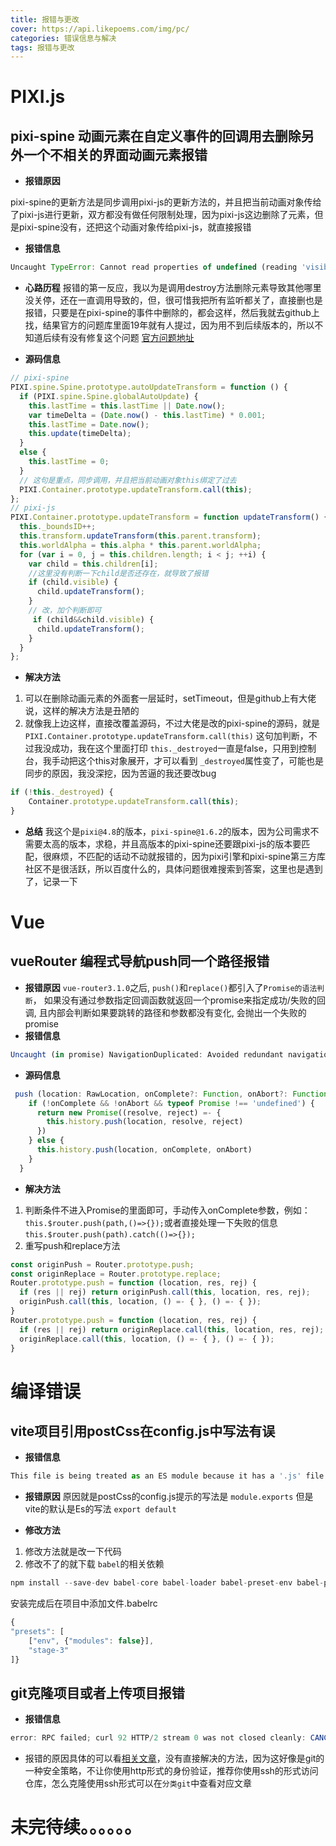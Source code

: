 ```yaml
---
title: 报错与更改
cover: https://api.likepoems.com/img/pc/
categories: 错误信息与解决
tags: 报错与更改
---
```

# PIXI.js
## pixi-spine 动画元素在自定义事件的回调用去删除另外一个不相关的界面动画元素报错
- **报错原因**

 pixi-spine的更新方法是同步调用pixi-js的更新方法的，并且把当前动画对象传给了pixi-js进行更新，双方都没有做任何限制处理，因为pixi-js这边删除了元素，但是pixi-spine没有，还把这个动画对象传给pixi-js，就直接报错

- **报错信息**
```javascript
Uncaught TypeError: Cannot read properties of undefined (reading 'visible')
```

- **心路历程**
报错的第一反应，我以为是调用destroy方法删除元素导致其他哪里没关停，还在一直调用导致的，但，很可惜我把所有监听都关了，直接删也是报错，只要是在pixi-spine的事件中删除的，都会这样，然后我就去github上找，结果官方的问题库里面19年就有人提过，因为用不到后续版本的，所以不知道后续有没有修复这个问题
[官方问题地址](https://github.com/pixijs/spine/issues/316)

- **源码信息**
```javascript
// pixi-spine
PIXI.spine.Spine.prototype.autoUpdateTransform = function () {
  if (PIXI.spine.Spine.globalAutoUpdate) {
    this.lastTime = this.lastTime || Date.now();
    var timeDelta = (Date.now() - this.lastTime) * 0.001;
    this.lastTime = Date.now();
    this.update(timeDelta);
  }
  else {
    this.lastTime = 0;
  }
  // 这句是重点，同步调用，并且把当前动画对象this绑定了过去
  PIXI.Container.prototype.updateTransform.call(this);
};
// pixi-js
PIXI.Container.prototype.updateTransform = function updateTransform() {
  this._boundsID++;
  this.transform.updateTransform(this.parent.transform);
  this.worldAlpha = this.alpha * this.parent.worldAlpha;
  for (var i = 0, j = this.children.length; i < j; ++i) {
    var child = this.children[i];
    //这里没有判断一下child是否还存在，就导致了报错
    if (child.visible) {
      child.updateTransform();
    }
    // 改，加个判断即可
     if (child&&child.visible) {
      child.updateTransform();
    }
  }
};
```

- **解决方法**
1. 可以在删除动画元素的外面套一层延时，setTimeout，但是github上有大佬说，这样的解决方法是丑陋的
2. 就像我上边这样，直接改覆盖源码，不过大佬是改的pixi-spine的源码，就是 `PIXI.Container.prototype.updateTransform.call(this)` 这句加判断，不过我没成功，我在这个里面打印 `this._destroyed`一直是false，只用到控制台，我手动把这个this对象展开，才可以看到 `_destroyed`属性变了，可能也是同步的原因，我没深挖，因为苦逼的我还要改bug
```javascript
if (!this._destroyed) {
    Container.prototype.updateTransform.call(this);
}
```

- **总结**
我这个是`pixi@4.8`的版本，`pixi-spine@1.6.2`的版本，因为公司需求不需要太高的版本，求稳，并且高版本的pixi-spine还要跟pixi-js的版本要匹配，很麻烦，不匹配的话动不动就报错的，因为pixi引擎和pixi-spine第三方库社区不是很活跃，所以百度什么的，具体问题很难搜索到答案，这里也是遇到了，记录一下

# Vue
## vueRouter 编程式导航push同一个路径报错
- **报错原因**
`vue-router3.1.0`之后, `push()`和`replace()`都引入了`Promise的语法判断`， 如果没有通过参数指定回调函数就返回一个promise来指定成功/失败的回调, 且内部会判断如果要跳转的路径和参数都没有变化, 会抛出一个失败的promise
- **报错信息**
```javascript
Uncaught (in promise) NavigationDuplicated: Avoided redundant navigation to current location: "/testPage1".
```
- **源码信息**
```javascript
 push (location: RawLocation, onComplete?: Function, onAbort?: Function) {
    if (!onComplete && !onAbort && typeof Promise !== 'undefined') {
      return new Promise((resolve, reject) =- {
        this.history.push(location, resolve, reject)
      })
    } else {
      this.history.push(location, onComplete, onAbort)
    }
  }
```
- **解决方法**
1. 判断条件不进入Promise的里面即可，手动传入onComplete参数，例如：`this.$router.push(path,()=>{});`或者直接处理一下失败的信息 `this.$router.push(path).catch(()=>{});`
2. 重写push和replace方法
```javascript
const originPush = Router.prototype.push;
const originReplace = Router.prototype.replace;
Router.prototype.push = function (location, res, rej) {
  if (res || rej) return originPush.call(this, location, res, rej);
  originPush.call(this, location, () =- { }, () =- { });
}
Router.prototype.push = function (location, res, rej) {
  if (res || rej) return originReplace.call(this, location, res, rej);
  originReplace.call(this, location, () =- { }, () =- { });
}
```

# 编译错误
## vite项目引用postCss在config.js中写法有误

- **报错信息**
```javascript
This file is being treated as an ES module because it has a '.js' file extension
```

- **报错原因**
原因就是postCss的config.js提示的写法是 `module.exports` 但是vite的默认是Es的写法 `export default`

- **修改方法**
1. 修改方法就是改一下代码
2. 修改不了的就下载 `babel`的相关依赖
```javascript
npm install --save-dev babel-core babel-loader babel-preset-env babel-preset-stage-3
```
安装完成后在项目中添加文件.babelrc
```javascript
{
"presets": [
    ["env", {"modules": false}],
    "stage-3"
]}
```

## git克隆项目或者上传项目报错
- **报错信息**
```javascript
error: RPC failed; curl 92 HTTP/2 stream 0 was not closed cleanly: CANCEL (err 8) fatal: The remote end hung up unexpectedly fatal: early EOF fatal: index-pack failed
```

- 报错的原因具体的可以看[相关文章](https://www.jianshu.com/p/cd25d5845381)，没有直接解决的方法，因为这好像是git的一种安全策略，不让你使用http形式的身份验证，推荐你使用ssh的形式访问仓库，怎么克隆使用ssh形式可以在`分类git`中查看对应文章




# 未完待续。。。。。。





